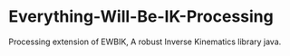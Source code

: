 # Everything-Will-Be-IK-Processing
Processing extension of EWBIK, A robust Inverse Kinematics library java.
